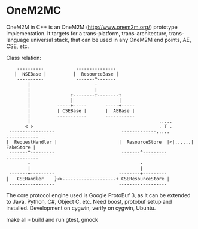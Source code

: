 # OneM2MC
OneM2M in C++ is an OneM2M (http://www.onem2m.org/) prototype implementation. It targets for a trans-platform, trans-architecture, trans-language universal stack, that can be used in any OneM2M end points, AE, CSE, etc. 

Class relation:

		----------            ---------------
	   |  NSEBase |          |  ResourceBase |
		----+-----            -------^-------
  		    |    	   	   			 -
			|		   	   			 |
			|		        +--------+--------+
			|		   	   	|                 |
			|		   -----+-----       -----+-----
			|		   | CSEBase |       |  AEBase |
			|		   -----------       -----------
            |                                                .....  
		   < >                                               . T . 
	 -----------------                         -------------.....         ------------ 
    |  RequestHandler |                       |  ResourceStore  |<|......|  FakeStore |
     -------^---------                         -------^---------          ------------ 
			-										  -
			|										  |
	 -------+--------- 						  --------+--------- 		 
	|   CSEHandler    }<>--------------------+ CSEResourceStore |	
     -----------------                        ------------------ 




The core protocol engine used is Google ProtoBuf 3, as it can be extended to Java, Python, C#, Object C, etc.
Need boost, protobuf setup and installed.
Development on cygwin, verify on cygwin, Ubuntu.

make all  - build and run gtest, gmock 














	


